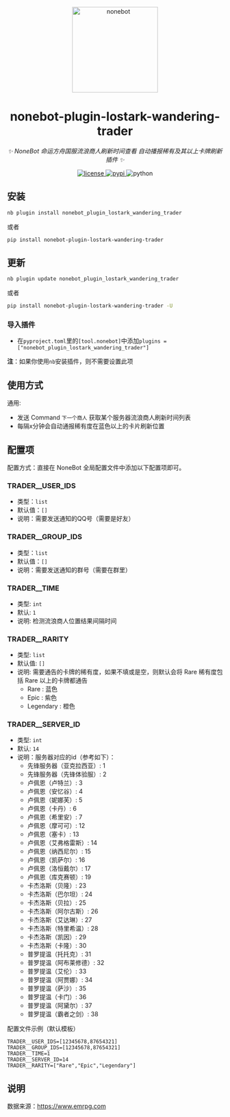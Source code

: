 <!--
 * @Author         : EmiyaGm
 * @Date           : 2023-8-2 10:37:25
 * @Description    : None
 * @GitHub         : https://github.com/emiyagm
-->

<p align="center">
  <a href="https://v2.nonebot.dev/"><img src="https://v2.nonebot.dev/logo.png" width="200" height="200" alt="nonebot"></a>
</p>

<div align="center">

# nonebot-plugin-lostark-wandering-trader

_✨ NoneBot 命运方舟国服流浪商人刷新时间查看 自动播报稀有及其以上卡牌刷新 插件 ✨_

</div>

<p align="center">
  <a href="https://raw.githubusercontent.com/emiyagm/nonebot-plugin-lostark-wandering-trader/main/LICENSE">
    <img src="https://img.shields.io/github/license/emiyagm/nonebot-plugin-lostark-wandering-trader.svg" alt="license">
  </a>
  <a href="https://pypi.python.org/pypi/nonebot-plugin-lostark-wandering-trader">
    <img src="https://img.shields.io/pypi/v/nonebot-plugin-lostark-wandering-trader.svg" alt="pypi">
  </a>
  <img src="https://img.shields.io/badge/python-3.8+-blue.svg" alt="python">
</p>

## 安装

```bash
nb plugin install nonebot_plugin_lostark_wandering_trader
```
或者
```bash
pip install nonebot-plugin-lostark-wandering-trader
```

## 更新

```bash
nb plugin update nonebot_plugin_lostark_wandering_trader
```
或者
```bash
pip install nonebot-plugin-lostark-wandering-trader -U
```

### 导入插件
- 在`pyproject.toml`里的`[tool.nonebot]`中添加`plugins = ["nonebot_plugin_lostark_wandering_trader"]`

**注**：如果你使用`nb`安装插件，则不需要设置此项

## 使用方式

通用:

- 发送 Command `下一个商人` 获取某个服务器流浪商人刷新时间列表
- 每隔x分钟会自动通报稀有度在蓝色以上的卡片刷新位置

## 配置项

配置方式：直接在 NoneBot 全局配置文件中添加以下配置项即可。

### TRADER__USER_IDS

- 类型：`list`
- 默认值：`[]`
- 说明：需要发送通知的QQ号（需要是好友）

### TRADER__GROUP_IDS

- 类型：`list`
- 默认值：`[]`
- 说明：需要发送通知的群号（需要在群里）

### TRADER__TIME

- 类型: `int`
- 默认: `1`
- 说明: 检测流浪商人位置结果间隔时间

### TRADER__RARITY

- 类型: `list`
- 默认值: `[]`
- 说明: 需要通告的卡牌的稀有度，如果不填或是空，则默认会将 Rare 稀有度包括 Rare 以上的卡牌都通告
  - Rare : 蓝色
  - Epic : 紫色
  - Legendary : 橙色

### TRADER__SERVER_ID

- 类型: `int`
- 默认: `14`
- 说明：服务器对应的id（参考如下）：
  - 先锋服务器（亚克拉西亚）: 1
  - 先锋服务器（先锋体验服）: 2
  - 卢佩恩（卢特兰）: 3
  - 卢佩恩（安忆谷）: 4
  - 卢佩恩（妮娜芙）: 5
  - 卢佩恩（卡丹）: 6
  - 卢佩恩（希里安）: 7
  - 卢佩恩（摩可可）: 12
  - 卢佩恩（塞卡）: 13
  - 卢佩恩（艾弗格雷斯）: 14
  - 卢佩恩（纳西尼尔）: 15
  - 卢佩恩（凯萨尔）: 16
  - 卢佩恩（洛恒戴尔）: 17
  - 卢佩恩（库克赛顿）: 19
  - 卡杰洛斯（贝隆）: 23
  - 卡杰洛斯（巴尔坦）: 24
  - 卡杰洛斯（贝拉）: 25
  - 卡杰洛斯（阿尔古斯）: 26
  - 卡杰洛斯（艾达琳）: 27
  - 卡杰洛斯（特里希温）: 28
  - 卡杰洛斯（凯因）: 29
  - 卡杰洛斯（卡隆）: 30
  - 普罗提温（托托克）: 31
  - 普罗提温（阿布莱修德）: 32
  - 普罗提温（艾伦）: 33
  - 普罗提温（阿贾娜）: 34
  - 普罗提温（萨沙）: 35
  - 普罗提温（卡门）: 36
  - 普罗提温（阿黛尔）: 37
  - 普罗提温（霸者之剑）: 38

配置文件示例（默认模板）

```dotenv
TRADER__USER_IDS=[12345678,87654321]
TRADER__GROUP_IDS=[12345678,87654321]
TRADER__TIME=1
TRADER__SERVER_ID=14
TRADER__RARITY=["Rare","Epic","Legendary"]
```

## 说明

数据来源：https://www.emrpg.com